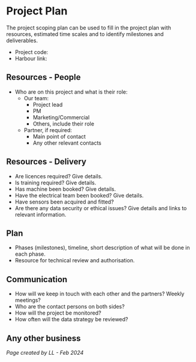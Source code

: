 # Project Plan

The project scoping plan can be used to fill in the project plan with resources, estimated time scales and to identify milestones and deliverables. 

* Project code: 
* Harbour link: 

## Resources - People

* Who are on this project and what is their role:
  * Our team:
    * Project lead
    * PM
    * Marketing/Commercial
    * Others, include their role
  * Partner, if required:
    * Main point of contact
    * Any other relevant contacts

## Resources - Delivery

* Are licences required? Give details.
* Is training required? Give details.
* Has machine been booked? Give details.
* Have the electrical team been booked? Give details.
* Have sensors been acquired and fitted? 
* Are there any data security or ethical issues?  Give details and links to relevant information. 

## Plan

* Phases (milestones), timeline, short description of what will be done in each phase.
* Resource for technical review and authorisation.


## Communication

* How will we keep in touch with each other and the partners? Weekly meetings?
* Who are the contact persons on both sides?
* How will the project be monitored?
* How often will the data strategy be reviewed?

## Any other business

*Page created by LL - Feb 2024*
